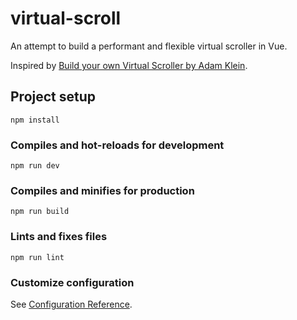 # virtual-scroll

An attempt to build a performant and flexible virtual scroller in Vue.

Inspired by [Build your own Virtual Scroller by Adam Klein](https://dev.to/adamklein/build-your-own-virtual-scroll-part-i-11ib).

## Project setup
```
npm install
```

### Compiles and hot-reloads for development
```
npm run dev
```

### Compiles and minifies for production
```
npm run build
```

### Lints and fixes files
```
npm run lint
```

### Customize configuration
See [Configuration Reference](https://cli.vuejs.org/config/).
